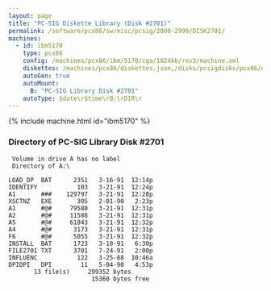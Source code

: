 ```yaml
---
layout: page
title: "PC-SIG Diskette Library (Disk #2701)"
permalink: /software/pcx86/sw/misc/pcsig/2000-2999/DISK2701/
machines:
  - id: ibm5170
    type: pcx86
    config: /machines/pcx86/ibm/5170/cga/1024kb/rev3/machine.xml
    diskettes: /machines/pcx86/diskettes.json,/disks/pcsigdisks/pcx86/diskettes.json
    autoGen: true
    autoMount:
      B: "PC-SIG Library Disk #2701"
    autoType: $date\r$time\rB:\rDIR\r
---
```


{% include machine.html id="ibm5170" %}

### Directory of PC-SIG Library Disk #2701

     Volume in drive A has no label
     Directory of A:\

    LOAD_DP  BAT      2351   3-16-91  12:14p
    IDENTIFY           103   3-21-91  12:24p
    A1       ###    129797   3-21-91  12:28p
    XSCTNZ   EXE       305   2-01-90   2:23p
    A1       #@#     79580   3-21-91  12:31p
    A2       #@#     11588   3-21-91  12:31p
    A5       #@#     61843   3-21-91  12:32p
    A4       #@#      3173   3-21-91  12:31p
    F6       #@#      5055   3-21-91  12:32p
    INSTALL  BAT      1723   3-18-91   6:30p
    FILE2701 TXT      3701   7-24-91   2:00p
    INFLUENC           122   3-25-88  10:46a
    DPIDPI   DPI        11   5-04-90   4:53p
           13 file(s)     299352 bytes
                           15360 bytes free
